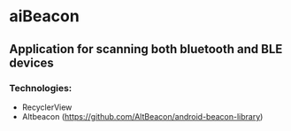 # aiBeacon

## Application for scanning both bluetooth and BLE devices

### Technologies:
* RecyclerView
* Altbeacon (https://github.com/AltBeacon/android-beacon-library)
